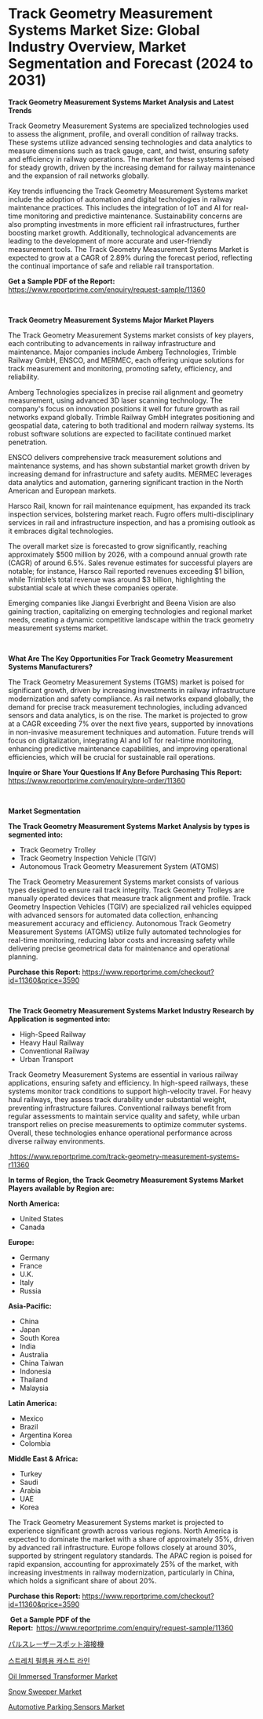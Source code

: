 <p><h1>Track Geometry Measurement Systems Market Size: Global Industry Overview, Market Segmentation and Forecast (2024 to 2031)</h1></p><p><strong>Track Geometry Measurement Systems Market Analysis and Latest Trends</strong></p>
<p><p>Track Geometry Measurement Systems are specialized technologies used to assess the alignment, profile, and overall condition of railway tracks. These systems utilize advanced sensing technologies and data analytics to measure dimensions such as track gauge, cant, and twist, ensuring safety and efficiency in railway operations. The market for these systems is poised for steady growth, driven by the increasing demand for railway maintenance and the expansion of rail networks globally.</p><p>Key trends influencing the Track Geometry Measurement Systems market include the adoption of automation and digital technologies in railway maintenance practices. This includes the integration of IoT and AI for real-time monitoring and predictive maintenance. Sustainability concerns are also prompting investments in more efficient rail infrastructures, further boosting market growth. Additionally, technological advancements are leading to the development of more accurate and user-friendly measurement tools. The Track Geometry Measurement Systems Market is expected to grow at a CAGR of 2.89% during the forecast period, reflecting the continual importance of safe and reliable rail transportation.</p></p>
<p><strong>Get a Sample PDF of the Report:&nbsp;</strong> <a href="https://www.reportprime.com/enquiry/request-sample/11360">https://www.reportprime.com/enquiry/request-sample/11360</a></p>
<p>&nbsp;</p>
<p><strong>Track Geometry Measurement Systems Major Market Players</strong></p>
<p><p>The Track Geometry Measurement Systems market consists of key players, each contributing to advancements in railway infrastructure and maintenance. Major companies include Amberg Technologies, Trimble Railway GmbH, ENSCO, and MERMEC, each offering unique solutions for track measurement and monitoring, promoting safety, efficiency, and reliability.</p><p>Amberg Technologies specializes in precise rail alignment and geometry measurement, using advanced 3D laser scanning technology. The company's focus on innovation positions it well for future growth as rail networks expand globally. Trimble Railway GmbH integrates positioning and geospatial data, catering to both traditional and modern railway systems. Its robust software solutions are expected to facilitate continued market penetration.</p><p>ENSCO delivers comprehensive track measurement solutions and maintenance systems, and has shown substantial market growth driven by increasing demand for infrastructure and safety audits. MERMEC leverages data analytics and automation, garnering significant traction in the North American and European markets.</p><p>Harsco Rail, known for rail maintenance equipment, has expanded its track inspection services, bolstering market reach. Fugro offers multi-disciplinary services in rail and infrastructure inspection, and has a promising outlook as it embraces digital technologies.</p><p>The overall market size is forecasted to grow significantly, reaching approximately $500 million by 2026, with a compound annual growth rate (CAGR) of around 6.5%. Sales revenue estimates for successful players are notable; for instance, Harsco Rail reported revenues exceeding $1 billion, while Trimble’s total revenue was around $3 billion, highlighting the substantial scale at which these companies operate.</p><p>Emerging companies like Jiangxi Everbright and Beena Vision are also gaining traction, capitalizing on emerging technologies and regional market needs, creating a dynamic competitive landscape within the track geometry measurement systems market.</p></p>
<p>&nbsp;</p>
<p><strong>What Are The Key Opportunities For Track Geometry Measurement Systems Manufacturers?</strong></p>
<p><p>The Track Geometry Measurement Systems (TGMS) market is poised for significant growth, driven by increasing investments in railway infrastructure modernization and safety compliance. As rail networks expand globally, the demand for precise track measurement technologies, including advanced sensors and data analytics, is on the rise. The market is projected to grow at a CAGR exceeding 7% over the next five years, supported by innovations in non-invasive measurement techniques and automation. Future trends will focus on digitalization, integrating AI and IoT for real-time monitoring, enhancing predictive maintenance capabilities, and improving operational efficiencies, which will be crucial for sustainable rail operations.</p></p>
<p><strong>Inquire or Share Your Questions If Any Before Purchasing This Report:</strong> <a href="https://www.reportprime.com/enquiry/pre-order/11360">https://www.reportprime.com/enquiry/pre-order/11360</a></p>
<p>&nbsp;</p>
<p><strong>Market Segmentation</strong></p>
<p><strong>The Track Geometry Measurement Systems Market Analysis by types is segmented into:</strong></p>
<p><ul><li>Track Geometry Trolley</li><li>Track Geometry Inspection Vehicle (TGIV)</li><li>Autonomous Track Geometry Measurement System (ATGMS)</li></ul></p>
<p><p>The Track Geometry Measurement Systems market consists of various types designed to ensure rail track integrity. Track Geometry Trolleys are manually operated devices that measure track alignment and profile. Track Geometry Inspection Vehicles (TGIV) are specialized rail vehicles equipped with advanced sensors for automated data collection, enhancing measurement accuracy and efficiency. Autonomous Track Geometry Measurement Systems (ATGMS) utilize fully automated technologies for real-time monitoring, reducing labor costs and increasing safety while delivering precise geometrical data for maintenance and operational planning.</p></p>
<p><strong>Purchase this Report:&nbsp;</strong><a href="https://www.reportprime.com/checkout?id=11360&price=3590">https://www.reportprime.com/checkout?id=11360&price=3590</a></p>
<p>&nbsp;</p>
<p><strong>The Track Geometry Measurement Systems Market Industry Research by Application is segmented into:</strong></p>
<p><ul><li>High-Speed Railway</li><li>Heavy Haul Railway</li><li>Conventional Railway</li><li>Urban Transport</li></ul></p>
<p><p>Track Geometry Measurement Systems are essential in various railway applications, ensuring safety and efficiency. In high-speed railways, these systems monitor track conditions to support high-velocity travel. For heavy haul railways, they assess track durability under substantial weight, preventing infrastructure failures. Conventional railways benefit from regular assessments to maintain service quality and safety, while urban transport relies on precise measurements to optimize commuter systems. Overall, these technologies enhance operational performance across diverse railway environments.</p></p>
<p><a href="https://www.reportprime.com/track-geometry-measurement-systems-r11360">&nbsp;https://www.reportprime.com/track-geometry-measurement-systems-r11360</a></p>
<p><strong>In terms of Region, the Track Geometry Measurement Systems Market Players available by Region are:</strong></p>
<p>
    <p> <strong> North America: </strong>
        <ul>
            <li>United States</li>
            <li>Canada</li>
        </ul>
        </p> 
    <p> <strong> Europe: </strong>
        <ul>
            <li>Germany</li>
            <li>France</li>
            <li>U.K.</li>
            <li>Italy</li>
            <li>Russia</li>
        </ul>
        </p> 
    <p> <strong> Asia-Pacific: </strong>
        <ul>
            <li>China</li>
            <li>Japan</li>
            <li>South Korea</li>
            <li>India</li>
            <li>Australia</li>
            <li>China Taiwan</li>
            <li>Indonesia</li>
            <li>Thailand</li>
            <li>Malaysia</li>
        </ul>
        </p> 
    <p> <strong> Latin America: </strong>
        <ul>
            <li>Mexico</li>
            <li>Brazil</li>
            <li>Argentina Korea</li>
            <li>Colombia</li>
        </ul>
        </p> 
    <p> <strong> Middle East & Africa: </strong>
        <ul>
            <li>Turkey</li>
            <li>Saudi</li>
            <li>Arabia</li>
            <li>UAE</li>
            <li>Korea</li>
        </ul>
    </p>
    </p>
<p><p>The Track Geometry Measurement Systems market is projected to experience significant growth across various regions. North America is expected to dominate the market with a share of approximately 35%, driven by advanced rail infrastructure. Europe follows closely at around 30%, supported by stringent regulatory standards. The APAC region is poised for rapid expansion, accounting for approximately 25% of the market, with increasing investments in railway modernization, particularly in China, which holds a significant share of about 20%.</p></p>
<p><strong>Purchase this Report: </strong><a href="https://www.reportprime.com/checkout?id=11360&price=3590">https://www.reportprime.com/checkout?id=11360&price=3590</a></p>
<p>&nbsp;<strong>Get a Sample PDF of the Report:&nbsp;&nbsp;</strong><a href="https://www.reportprime.com/enquiry/request-sample/11360">https://www.reportprime.com/enquiry/request-sample/11360</a></p>
<p><strong></strong></p>
<p><p><a href="https://medium.com/@ewellklocko_37130/pulsed-laser-spot-welding-machines-3a0d7885a6f4?postPublishedType=initial">パルスレーザースポット溶接機</a></p><p><a href="https://medium.com/@test11.4/%EB%8B%A4%EC%9D%8C-%EB%AA%87-%EB%85%84%EA%B0%84-%EC%8A%A4%ED%8A%B8%EB%A0%88%EC%B9%98-%ED%95%84%EB%A6%84-%EC%8B%9C%EC%9E%A5%EC%9D%98-%EC%BA%90%EC%8A%A4%ED%8A%B8-%EB%9D%BC%EC%9D%B8%EC%97%90-%EC%98%81%ED%96%A5%EC%9D%84-%EB%AF%B8%EC%B9%A0-%EC%9A%94%EC%9D%B8%EC%9D%80-%EB%AC%B4%EC%97%87%EC%9D%B8%EA%B0%80%EC%9A%94-%EC%8B%9C%EC%9E%A5-%EC%A0%9C%ED%92%88-%EB%B0%8F-%EC%A7%80%EC%97%AD-%EB%B6%84%EC%84%9D-2024-2031-4c7d0e0f4fc9">스트레치 필름용 캐스트 라인</a></p><p><a href="https://www.linkedin.com/pulse/oil-immersed-transformer-industry-analysis-report-its-market-size-1sw7e?trackingId=MG7SnV8pT7uwiSdKdz7qQg%3D%3D">Oil Immersed Transformer Market</a></p><p><a href="https://www.linkedin.com/pulse/what-influencing-future-snow-sweeper-market-insights-growth-projections-g3dde?trackingId=Hdc4gMqOQ5%2BXwSRWiGodbA%3D%3D">Snow Sweeper Market</a></p><p><a href="https://issuu.com/reportprime-2/docs/automotive-parking-sensors-market-s_c939cb7aa768c1">Automotive Parking Sensors Market</a></p></p>